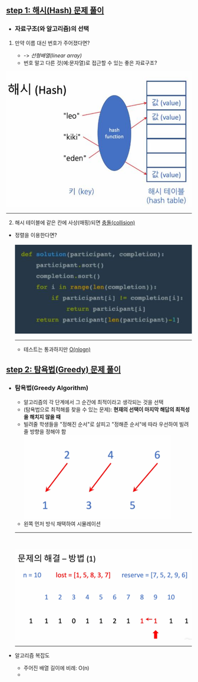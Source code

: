 ## <u>step 1: 해시(Hash) 문제 풀이</u>

- ### 자료구조(와 알고리즘)의 선택

1.  만약 이름 대신 번호가 주어졌다면?

    - -> _선형배열(linear array)_
    - 번호 말고 다른 것(예:문자열)로 접근할 수 있는 좋은 자료구조?

![ex_screenshot](./img/11.png)

---

2. 해시 테이블에 같은 칸에 사상(매핑)되면 <u>충돌(collision)</u>

- 정렬을 이용한다면?<br>  
  ![this_screenshot](./img/22.png)

  ***

  - 테스트는 통과하지만 <u>O(nlogn)</u>

## <u>step 2: 탐욕법(Greedy) 문제 풀이</u>

- ### 탐욕법(Greedy Algorithm)
  - 알고리즘의 각 단계에서 그 순간에 최적이라고 생각되는 것을 선택
  - (탐욕법으로 최적해를 찾을 수 있는 문제): **현재의 선택이 마지막 해답의 최적성을 해치지 않을 때**
  - 빌려줄 학생들을 "정해진 순서"로 살피고 "정해준 순서"에 따라 우선하여 빌려줄 방향을 정해야 함<br>
    ![ex_screenshot](./img/33.PNG)
  - 왼쪽 먼저 방식 채택하여 시뮬레이션
  ***
  <br>
    
    ![this_screenshot](./img/44.PNG)
    
    ---
- 알고리즘 복잡도
  - 주어진 배열 길이에 비례: O(n)
  -
